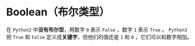 # Boolean（布尔类型）

在 `Python2` 中**没有布尔型**，用数字 `0` 表示 `False` ，数字 `1` 表示 `True` 。 `Python3` 把 `True` 和 `False` 定义成**关键字**，但他们的值还是 `1` 和 `0` ，它们可以和数字相加。
